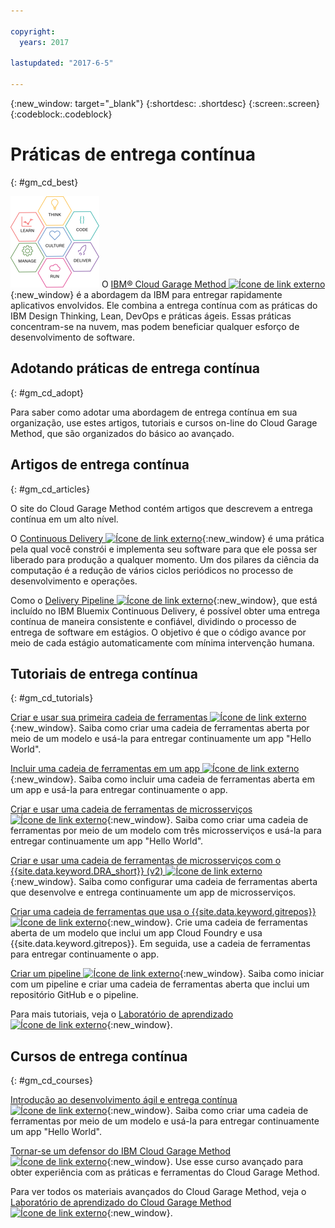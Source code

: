 ```yaml
---

copyright:
  years: 2017

lastupdated: "2017-6-5"

---
```

<!-- Copyright info at top of file: REQUIRED
    The copyright info is YAML content that must occur at the top of the MD file, before attributes are listed.
    It must be surrounded by 3 dashes.
    The value "years" can contain just one year or a two years separated by a comma. (years: 2014, 2016)
    Indentation as per the previous template must be preserved.
-->

{:new_window: target="_blank"}
{:shortdesc: .shortdesc}
{:screen:.screen}
{:codeblock:.codeblock}

# Práticas de entrega contínua
{: #gm_cd_best}

![Fases do Garage Method](images/garage_method_phases.png) O [IBM&reg; Cloud Garage Method ![Ícone de link externo](../../icons/launch-glyph.svg "Ícone de link externo")](https://www.ibm.com/devops/method){:new_window} é a abordagem da IBM para entregar rapidamente aplicativos envolvidos. Ele combina a entrega contínua com as práticas do IBM Design Thinking, Lean, DevOps e práticas ágeis. Essas práticas concentram-se na nuvem, mas podem beneficiar qualquer esforço de desenvolvimento de software.


## Adotando práticas de entrega contínua
{: #gm_cd_adopt}

Para saber como adotar uma abordagem de entrega contínua em sua organização, use estes artigos, tutoriais e cursos on-line do Cloud Garage Method, que são organizados do básico ao avançado.

## Artigos de entrega contínua
{: #gm_cd_articles}

O site do Cloud Garage Method contém artigos que descrevem a entrega contínua em um alto nível.

O [Continuous Delivery ![Ícone de link externo](../../icons/launch-glyph.svg "Ícone de link externo")](https://www.ibm.com/devops/method/content/deliver/tool_continuous_delivery/){:new_window} é uma prática pela qual você constrói e implementa seu software para que ele possa ser liberado para produção a qualquer momento. Um dos pilares da ciência da computação é a redução de vários ciclos periódicos no processo de desenvolvimento e operações.

Como o [Delivery Pipeline ![Ícone de link externo](../../icons/launch-glyph.svg "Ícone de link externo")](https://www.ibm.com/devops/method/content/deliver/tool_delivery_pipeline/){:new_window}, que está incluído no IBM Bluemix Continuous Delivery, é possível obter uma entrega contínua de maneira consistente e confiável, dividindo o processo de entrega de software em estágios. O objetivo é que o código avance por meio de cada estágio automaticamente com mínima intervenção humana.

## Tutoriais de entrega contínua
{: #gm_cd_tutorials}

[Criar e usar sua primeira cadeia de ferramentas ![Ícone de link externo](../../icons/launch-glyph.svg "Ícone de link externo")](https://www.ibm.com/devops/method/tutorials/tutorial_toolchain_flow){:new_window}. Saiba como criar uma cadeia de ferramentas aberta por meio de um modelo e usá-la para entregar continuamente um app "Hello World".

[Incluir uma cadeia de ferramentas em um app ![Ícone de link externo](../../icons/launch-glyph.svg "Ícone de link externo")](https://www.ibm.com/devops/method/tutorials/tutorial_app_to_toolchain?=task1){:new_window}. Saiba como incluir uma cadeia de ferramentas aberta em um app e usá-la para entregar continuamente o app.

[Criar e usar uma cadeia de ferramentas de microsserviços ![Ícone de link externo](../../icons/launch-glyph.svg "Ícone de link externo")](https://www.ibm.com/devops/method/tutorials/tutorial_toolchain_microservices){:new_window}. Saiba como criar uma cadeia de ferramentas por meio de um modelo com três microsserviços e usá-la para entregar continuamente um app "Hello World".

[Criar e usar uma cadeia de ferramentas de microsserviços com o {{site.data.keyword.DRA_short}} (v2) ![Ícone de link externo](../../icons/launch-glyph.svg "Ícone de link externo")](https://www.ibm.com/devops/method/tutorials/tutorial_toolchain_microservices_cd?task=1){:new_window}. Saiba como configurar uma cadeia de ferramentas aberta que desenvolve e entrega continuamente um app de microsserviços.

[Criar uma cadeia de ferramentas que usa o {{site.data.keyword.gitrepos}} ![Ícone de link externo](../../icons/launch-glyph.svg "Ícone de link externo")](https://www.ibm.com/devops/method/tutorials/tutorial_toolchain_cfv2){:new_window}. Crie uma cadeia de ferramentas aberta de um modelo que inclui um app Cloud Foundry e usa {{site.data.keyword.gitrepos}}. Em seguida, use a cadeia de ferramentas para entregar continuamente o app.

[Criar um pipeline ![Ícone de link externo](../../icons/launch-glyph.svg "Ícone de link externo")](https://www.ibm.com/devops/method/tutorials/tutorial_first_pipeline){:new_window}. Saiba como iniciar com um pipeline e criar uma cadeia de ferramentas aberta que inclui um repositório GitHub e o pipeline.

Para mais tutoriais, veja o [Laboratório de aprendizado ![Ícone de link externo](../../icons/launch-glyph.svg "Ícone de link externo")](https://www.ibm.com/devops/method/category/courses){:new_window}.

## Cursos de entrega contínua
{: #gm_cd_courses}

[Introdução ao desenvolvimento ágil e entrega contínua ![Ícone de link externo](../../icons/launch-glyph.svg "Ícone de link externo")](https://www.ibm.com/devops/method/content/course/get_started_agile_cd){:new_window}. Saiba como criar uma cadeia de ferramentas por meio de um modelo e usá-la para entregar continuamente um app "Hello World".

[Tornar-se um defensor do IBM Cloud Garage Method ![Ícone de link externo](../../icons/launch-glyph.svg "Ícone de link externo")](https://www.ibm.com/devops/method/content/course/gm_advocate){:new_window}. Use esse curso avançado para obter experiência com as práticas e ferramentas do Cloud Garage Method.

Para ver todos os materiais avançados do Cloud Garage Method, veja o [Laboratório de aprendizado do Cloud Garage Method ![Ícone de link externo](../../icons/launch-glyph.svg "Ícone de link externo")](https://www.ibm.com/devops/method/category/courses){:new_window}.
